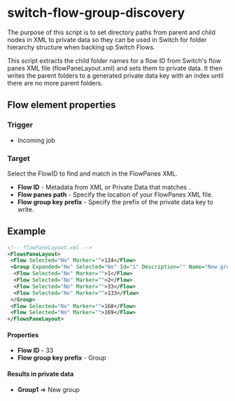 # switch-flow-group-discovery
The purpose of this script is to set directory paths from parent and child nodes in XML to private data so they can be used in Switch for folder hierarchy structure when backing up Switch Flows.

This script extracts the child folder names for a flow ID from Switch's flow panes XML file (flowPaneLayout.xml) and sets them to private data. It then writes the parent folders to a generated private data key with an index until there are no more parent folders.

## Flow element properties
### Trigger
- Incoming job

### Target
Select the FlowID to find and match in the FlowPanes XML.
- **Flow ID** - Metadata from XML or Private Data that matches .
- **Flow panes path** - Specify the location of your FlowPanes XML file.
- **Flow group key prefix** - Specify the prefix of the private data key to write.

## Example
```xml
<!-- flowPaneLayout.xml -->
<FlowsPaneLayout>
 <Flow Selected="No" Marker="">124</Flow>
 <Group Expanded="No" Selected="No" Id="1" Description="" Name="New group">
  <Flow Selected="No" Marker="">1</Flow>
  <Flow Selected="No" Marker="">2</Flow>
  <Flow Selected="No" Marker="">33</Flow>
  <Flow Selected="No" Marker="">133</Flow>
 </Group>
 <Flow Selected="No" Marker="">168</Flow>
 <Flow Selected="No" Marker="">169</Flow>
</FlowsPaneLayout>
```
#### Properties
- **Flow ID** - 33
- **Flow group key prefix** - Group

#### Results in private data
- **Group1** => New group
